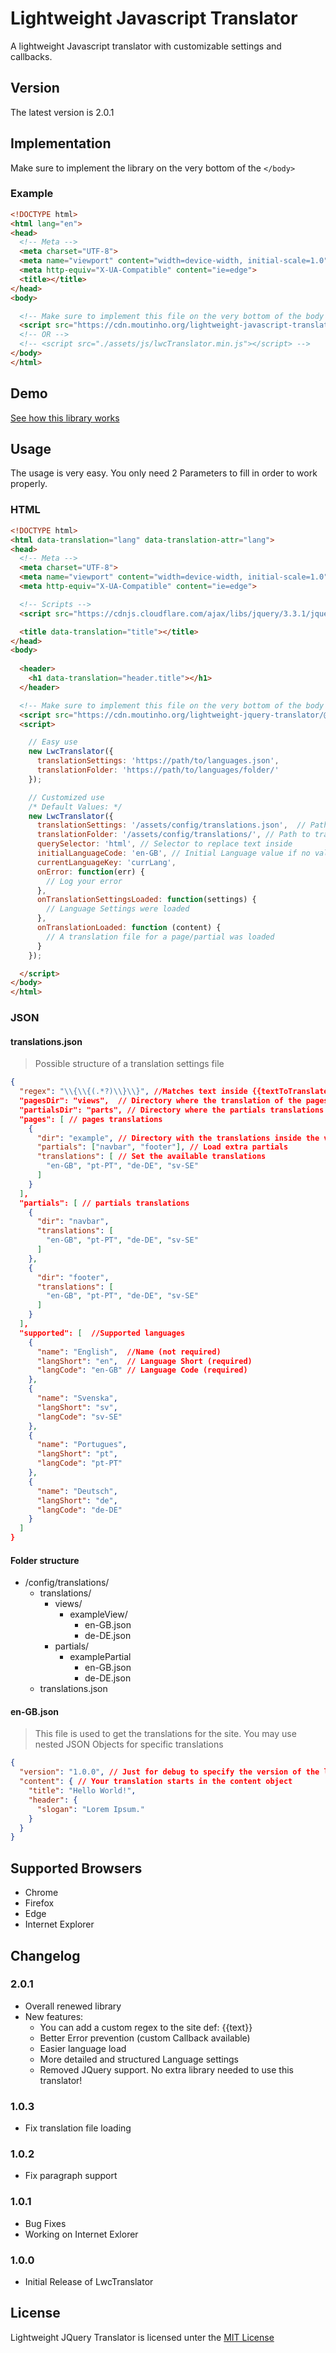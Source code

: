 # Lightweight Javascript Translator

A lightweight Javascript translator with customizable settings and callbacks.

## Version

The latest version is 2.0.1

## Implementation

Make sure to implement the library on  the very bottom of the `</body>`

### Example

```html
<!DOCTYPE html>
<html lang="en">
<head>
  <!-- Meta -->
  <meta charset="UTF-8">
  <meta name="viewport" content="width=device-width, initial-scale=1.0">
  <meta http-equiv="X-UA-Compatible" content="ie=edge">
  <title></title>
</head>
<body>

  <!-- Make sure to implement this file on the very bottom of the body -->
  <script src="https://cdn.moutinho.org/lightweight-javascript-translator/@latest/lwcTranslator.min.js"></script>
  <!-- OR -->
  <!-- <script src="./assets/js/lwcTranslator.min.js"></script> -->
</body>
</html>
```

## Demo

[See how this library works](https://cdn.moutinho.org/lightweight-javascript-translator/example.html)

## Usage

The usage is very easy. You only need 2 Parameters to fill in order to work properly.

### HTML

```html
<!DOCTYPE html>
<html data-translation="lang" data-translation-attr="lang">
<head>
  <!-- Meta -->
  <meta charset="UTF-8">
  <meta name="viewport" content="width=device-width, initial-scale=1.0">
  <meta http-equiv="X-UA-Compatible" content="ie=edge">

  <!-- Scripts -->
  <script src="https://cdnjs.cloudflare.com/ajax/libs/jquery/3.3.1/jquery.min.js"></script>

  <title data-translation="title"></title>
</head>
<body>
  
  <header>
    <h1 data-translation="header.title"></h1>
  </header>

  <!-- Make sure to implement this file on the very bottom of the body -->
  <script src="https://cdn.moutinho.org/lightweight-jquery-translator/@latest/lwcTranslator.min.js"></script>
  <script>

    // Easy use
    new LwcTranslator({
      translationSettings: 'https://path/to/languages.json',
      translationFolder: 'https://path/to/languages/folder/'
    });

    // Customized use
    /* Default Values: */
    new LwcTranslator({
      translationSettings: '/assets/config/translations.json',  // Path to settings file
      translationFolder: '/assets/config/translations/', // Path to translations folder
      querySelector: 'html', // Selector to replace text inside
      initialLanguageCode: 'en-GB', // Initial Language value if no value is set
      currentLanguageKey: 'currLang',
      onError: function(err) {
        // Log your error
      },
      onTranslationSettingsLoaded: function(settings) {
        // Language Settings were loaded
      },
      onTranslationLoaded: function (content) {
        // A translation file for a page/partial was loaded
      }
    });

  </script>
</body>
</html>
```

### JSON

#### translations.json

> Possible structure of a translation settings file

```json
{
  "regex": "\\{\\{(.*?)\\}\\}", //Matches text inside {{textToTranslate}}
  "pagesDir": "views",  // Directory where the translation of the pages is stored
  "partialsDir": "parts", // Directory where the partials translations are stored
  "pages": [ // pages translations
    {
      "dir": "example", // Directory with the translations inside the views folder in this example
      "partials": ["navbar", "footer"], // Load extra partials
      "translations": [ // Set the available translations
        "en-GB", "pt-PT", "de-DE", "sv-SE"
      ]
    }
  ],
  "partials": [ // partials translations
    {
      "dir": "navbar",
      "translations": [
        "en-GB", "pt-PT", "de-DE", "sv-SE"
      ]
    },
    {
      "dir": "footer",
      "translations": [
        "en-GB", "pt-PT", "de-DE", "sv-SE"
      ]
    }
  ],
  "supported": [  //Supported languages
    {
      "name": "English",  //Name (not required)
      "langShort": "en",  // Language Short (required)
      "langCode": "en-GB" // Language Code (required)
    },
    {
      "name": "Svenska",
      "langShort": "sv",
      "langCode": "sv-SE"
    },
    {
      "name": "Portugues",
      "langShort": "pt",
      "langCode": "pt-PT"
    },
    {
      "name": "Deutsch",
      "langShort": "de",
      "langCode": "de-DE"
    }
  ]
}
```

#### Folder structure

* /config/translations/
  * translations/
    * views/
      * exampleView/
        * en-GB.json
        * de-DE.json
    * partials/
      * examplePartial
        * en-GB.json
        * de-DE.json
  * translations.json

#### en-GB.json

> This file is used to get the translations for the site. You may use nested JSON Objects for specific translations

```json
{
  "version": "1.0.0", // Just for debug to specify the version of the language translation
  "content": { // Your translation starts in the content object
    "title": "Hello World!",
    "header": {
      "slogan": "Lorem Ipsum."
    }
  }
}
```

## Supported Browsers

* Chrome
* Firefox
* Edge
* Internet Explorer

## Changelog

### 2.0.1

* Overall renewed library
* New features:
  * You can add a custom regex to the site def: {{text}}
  * Better Error prevention (custom Callback available)
  * Easier language load
  * More detailed and structured Language settings
  * Removed JQuery support. No extra library needed to use this translator!

### 1.0.3

* Fix translation file loading

### 1.0.2

* Fix paragraph support

### 1.0.1

* Bug Fixes
* Working on Internet Exlorer

### 1.0.0

* Initial Release of LwcTranslator

## License

Lightweight JQuery Translator is licensed unter the [MIT License](https://github.com/codingsamuel/lightweight-jquery-translator/blob/master/LICENSE)
